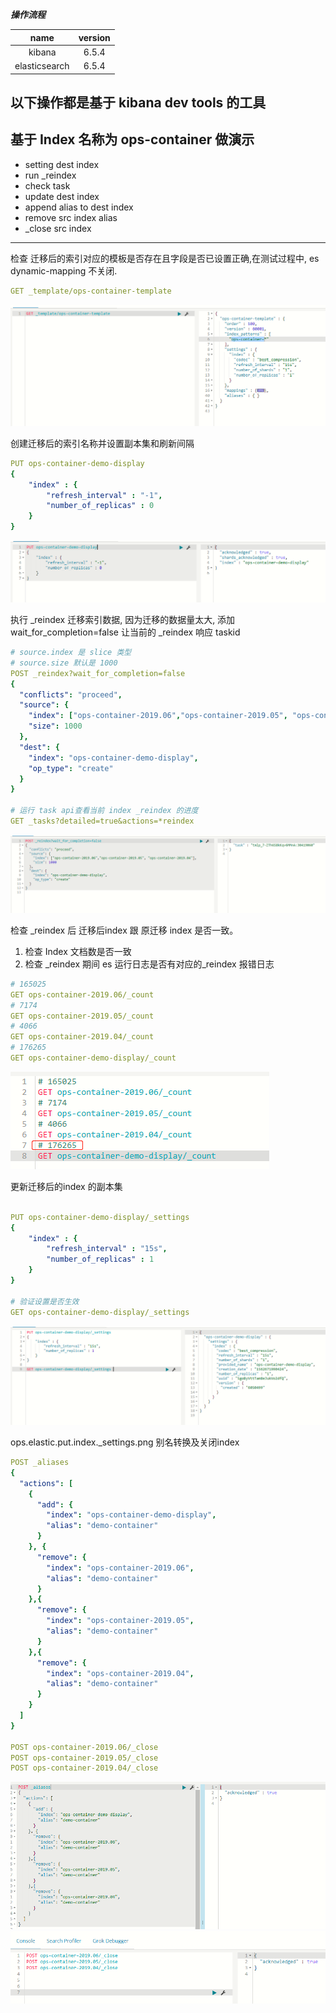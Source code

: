 ***操作流程***

| name | version |
| :----: | :----: |
 kibana | 6.5.4 
 elasticsearch | 6.5.4

## 以下操作都是基于 kibana dev tools 的工具
## 基于 Index 名称为 ops-container 做演示
- setting dest index
- run _reindex
- check task
- update dest index 
- append alias to dest index
- remove src index alias
- _close src index
---

检查 迁移后的索引对应的模板是否存在且字段是否已设置正确,在测试过程中, es dynamic-mapping 不关闭.

```yaml
GET _template/ops-container-template
```
![get.index.template](/ElasticStack/images/ops.elastic.index.get.index.template.png)

创建迁移后的索引名称并设置副本集和刷新间隔
```yaml
PUT ops-container-demo-display
{
    "index" : {
        "refresh_interval" : "-1",
        "number_of_replicas" : 0
    }
}
```
![put.index.setting](/ElasticStack/images/ops.elastic.index.put.index.setting.png)

执行 _reindex 迁移索引数据, 因为迁移的数据量太大, 添加 wait_for_completion=false 让当前的 _reindex 响应 taskid 
```yaml
# source.index 是 slice 类型
# source.size 默认是 1000
POST _reindex?wait_for_completion=false
{
  "conflicts": "proceed",
  "source": {
    "index": ["ops-container-2019.06","ops-container-2019.05", "ops-container-2019.04"],
    "size": 1000
  },
  "dest": {
    "index": "ops-container-demo-display",
    "op_type": "create"
  }
}

# 运行 task api查看当前 index _reindex 的进度
GET _tasks?detailed=true&actions=*reindex
```
![post.index._reindex.run](/ElasticStack/images/ops.elastic.index.post.index._reindex.run.png)

检查 _reindex 后 迁移后index 跟 原迁移 index 是否一致。
1. 检查 Index 文档数是否一致
2. 检查 _reindex 期间 es 运行日志是否有对应的_reindex 报错日志

```yaml
# 165025
GET ops-container-2019.06/_count
# 7174 
GET ops-container-2019.05/_count
# 4066
GET ops-container-2019.04/_count
# 176265
GET ops-container-demo-display/_count
```
![check.index._count](/ElasticStack/images/ops.elastic.index.check.index._count.png)

更新迁移后的index 的副本集
```yaml

PUT ops-container-demo-display/_settings 
{
    "index" : {
        "refresh_interval" : "15s",
        "number_of_replicas" : 1
    }
}

# 验证设置是否生效
GET ops-container-demo-display/_settings 
```
![check.index._settings_](/ElasticStack/images/ops.elastic.put.index._settings.png)

ops.elastic.put.index._settings.png
别名转换及关闭index
```yaml
POST _aliases
{
  "actions": [
    {
      "add": {
        "index": "ops-container-demo-display",
        "alias": "demo-container"
      }
    }, {
      "remove": {
        "index": "ops-container-2019.06",
        "alias": "demo-container"
      }
    },{
      "remove": {
        "index": "ops-container-2019.05",
        "alias": "demo-container"
      }
    },{
      "remove": {
        "index": "ops-container-2019.04",
        "alias": "demo-container"
      }
    }
  ]
}

POST ops-container-2019.06/_close
POST ops-container-2019.05/_close
POST ops-container-2019.04/_close

```
![alise.index](/ElasticStack/images/ops.elastic.index.post.index._aliases.add.png)
![close.index](/ElasticStack/images/ops.elastic.index.post.index._close.png)